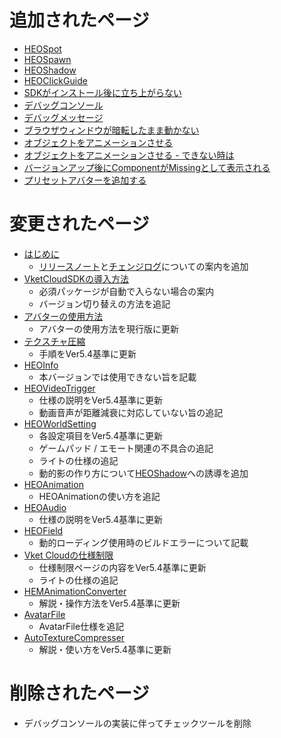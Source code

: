 # 追加されたページ
- [HEOSpot](https://vrhikky.github.io/VketCloudSDK_Documents/5.4/ja/HEOComponents/HEOSpot.md)
- [HEOSpawn](https://vrhikky.github.io/VketCloudSDK_Documents/5.4/ja/HEOComponents/HEOSpawn.md)
- [HEOShadow](https://vrhikky.github.io/VketCloudSDK_Documents/5.4/ja/HEOComponents/HEOShadow.html)
- [HEOClickGuide](https://vrhikky.github.io/VketCloudSDK_Documents/5.4/ja/HEOComponents/HEOClickGuide.md)
- [SDKがインストール後に立ち上がらない](https://vrhikky.github.io/VketCloudSDK_Documents/5.4/ja/troubleshooting/InstallingDeeplink.md)
- [デバッグコンソール](https://vrhikky.github.io/VketCloudSDK_Documents/5.4/ja/debugconsole/debugconsole.md)
- [デバッグメッセージ](https://vrhikky.github.io/VketCloudSDK_Documents/5.4/ja/debugconsole/debugmessage.md)
- [ブラウザウィンドウが暗転したまま動かない](https://vrhikky.github.io/VketCloudSDK_Documents/5.4/ja/troubleshooting/BrowserBlackWindow.md)
- [オブジェクトをアニメーションさせる](https://vrhikky.github.io/VketCloudSDK_Documents/5.4/ja/WorldMakingGuide/PropAnimation.md)
- [オブジェクトをアニメーションさせる - できない時は](https://vrhikky.github.io/VketCloudSDK_Documents/5.4/ja/WorldMakingGuide/PropAnimation_TroubleShooting.md)
- [バージョンアップ後にComponentがMissingとして表示される](https://vrhikky.github.io/VketCloudSDK_Documents/5.4/ja/troubleshooting/MissingComponents.md)
- [プリセットアバターを追加する](https://vrhikky.github.io/VketCloudSDK_Documents/5.4/ja/WorldMakingGuide/PresetAvatar.md)

# 変更されたページ
- [はじめに](https://vrhikky.github.io/VketCloudSDK_Documents/5.4/ja/index.md) 
    - [リリースノート](https://vrhikky.github.io/VketCloudSDK_Documents/5.4/ja/releasenote/releasenote-5.4.md)と[チェンジログ](https://vrhikky.github.io/VketCloudSDK_Documents/5.4/ja/changelog/changelog-5.4.md)についての案内を追加
- [VketCloudSDKの導入方法](https://vrhikky.github.io/VketCloudSDK_Documents/5.4/ja/AboutVketCloudSDK/SetupSDK_external.md)
    - 必須パッケージが自動で入らない場合の案内
    - バージョン切り替えの方法を追記
- [アバターの使用方法](https://vrhikky.github.io/VketCloudSDK_Documents/5.4/ja/AboutVketCloudSDK/SetupAvatar.md)
    - アバターの使用方法を現行版に更新
- [テクスチャ圧縮](https://vrhikky.github.io/VketCloudSDK_Documents/5.4/ja/heoexporter/he_TextureCompression.md)
    - 手順をVer5.4基準に更新
- [HEOInfo](https://vrhikky.github.io/VketCloudSDK_Documents/5.4/ja/HEOComponents/HEOInfo.html)
    - 本バージョンでは使用できない旨を記載
- [HEOVideoTrigger](https://vrhikky.github.io/VketCloudSDK_Documents/5.4/ja/HEOComponents/HEOVideoTrigger.md)
    - 仕様の説明をVer5.4基準に更新
    - 動画音声が距離減衰に対応していない旨の追記
- [HEOWorldSetting](https://vrhikky.github.io/VketCloudSDK_Documents/5.4/ja/HEOComponents/HEOWorldSetting.md)
    - 各設定項目をVer5.4基準に更新
    - ゲームパッド / エモート関連の不具合の追記
    - ライトの仕様の追記
    - 動的影の作り方について[HEOShadow](https://vrhikky.github.io/VketCloudSDK_Documents/5.4/ja/HEOComponents/HEOShadow.html)への誘導を追加
- [HEOAnimation](https://vrhikky.github.io/VketCloudSDK_Documents/5.4/ja/HEOComponents/HEOAnimation.md)
    - HEOAnimationの使い方を追記
- [HEOAudio](https://vrhikky.github.io/VketCloudSDK_Documents/5.4/ja/HEOComponents/HEOAudio.md)
    - 仕様の説明をVer5.4基準に更新
- [HEOField](https://vrhikky.github.io/VketCloudSDK_Documents/5.4/ja/HEOComponents/HEOField.html)
    - 動的ローディング使用時のビルドエラーについて記載
- [Vket Cloudの仕様制限](https://vrhikky.github.io/VketCloudSDK_Documents/5.4/ja/WorldMakingGuide/UnityGuidelines.md)
    - 仕様制限ページの内容をVer5.4基準に更新
    - ライトの仕様の追記
- [HEMAnimationConverter](https://vrhikky.github.io/VketCloudSDK_Documents/5.4/ja/HEMAnimationConverter/AnimationConverter.md)
    - 解説・操作方法をVer5.4基準に更新
- [AvatarFile](https://vrhikky.github.io/VketCloudSDK_Documents/5.4/ja/WorldMakingGuide/AvatarFile.md)
    - AvatarFile仕様を追記
- [AutoTextureCompresser](https://vrhikky.github.io/VketCloudSDK_Documents/5.4/ja/AutoTextureCompresser/AutoTextureCompresser.html)
    - 解説・使い方をVer5.4基準に更新
    
# 削除されたページ
- デバッグコンソールの実装に伴ってチェックツールを削除